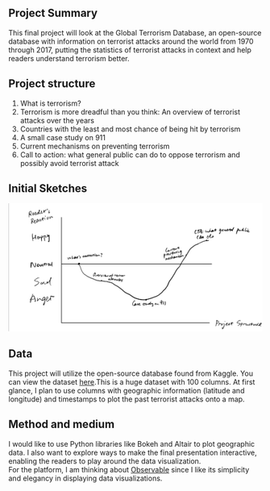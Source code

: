 ## Project Summary
This final project will look at the Global Terrorism Database, an open-source database with information on terrorist attacks around the world from 1970 through 2017, putting the statistics of terrorist attacks in context and help readers understand terrorism better.

## Project structure
1. What is terrorism?
2. Terrorism is more dreadful than you think: An overview of terrorist attacks over the years
3. Countries with the least and most chance of being hit by terrorism
4. A small case study on 911
5. Current mechanisms on preventing terrorism
6. Call to action: what general public can do to oppose terrorism and possibly avoid terrorist attack

## Initial Sketches
![](assets/final_project_proposal-83909fd0.jpeg)

## Data
This project will utilize the open-source database found from Kaggle. You can view the dataset [here](https://www.kaggle.com/START-UMD/gtd).This is a huge dataset with 100 columns. At first glance, I plan to use columns with geographic information (latitude and longitude) and timestamps to plot the past terrorist attacks onto a map.

## Method and medium
I would like to use Python libraries like Bokeh and Altair to plot geographic data. I also want to explore ways to make the final presentation interactive, enabling the readers to play around the data visualization.  
For the platform, I am thinking about [Observable](https://observablehq.com/) since I like its simplicity and elegancy in displaying data visualizations.

